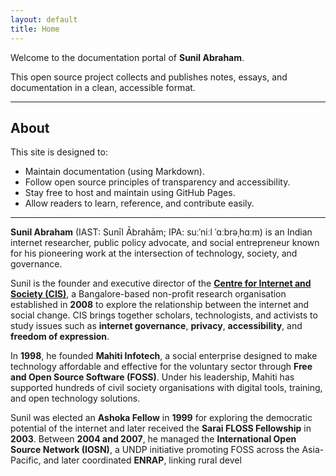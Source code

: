 ```yaml
---
layout: default
title: Home
---
```


Welcome to the documentation portal of **Sunil Abraham**.

This open source project collects and publishes notes, essays, and documentation in a clean, accessible format.

---

## About

This site is designed to:
- Maintain documentation (using Markdown).  
- Follow open source principles of transparency and accessibility.  
- Stay free to host and maintain using GitHub Pages.  
- Allow readers to learn, reference, and contribute easily.

---

**Sunil Abraham** (IAST: Sunīl Ābrahām; IPA: suːˈniːl ˈɑːbrəˌhɑːm) is an Indian internet researcher, public policy advocate, and social entrepreneur known for his pioneering work at the intersection of technology, society, and governance.  

Sunil is the founder and executive director of the **[Centre for Internet and Society (CIS)](https://cis-india.org/)**, a Bangalore-based non-profit research organisation established in **2008** to explore the relationship between the internet and social change. CIS brings together scholars, technologists, and activists to study issues such as **internet governance**, **privacy**, **accessibility**, and **freedom of expression**.  

In **1998**, he founded **Mahiti Infotech**, a social enterprise designed to make technology affordable and effective for the voluntary sector through **Free and Open Source Software (FOSS)**. Under his leadership, Mahiti has supported hundreds of civil society organisations with digital tools, training, and open technology solutions.  

Sunil was elected an **Ashoka Fellow** in **1999** for exploring the democratic potential of the internet and later received the **Sarai FLOSS Fellowship** in **2003**. Between **2004 and 2007**, he managed the **International Open Source Network (IOSN)**, a UNDP initiative promoting FOSS across the Asia-Pacific, and later coordinated **ENRAP**, linking rural devel
